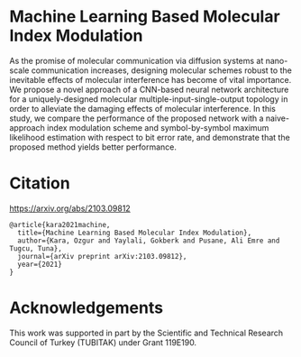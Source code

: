 # Machine Learning Based Molecular Index Modulation

As the promise of molecular communication via diffusion systems at nano-scale communication increases, designing molecular schemes robust to the inevitable effects of molecular interference has become of vital importance. We propose a novel approach of a CNN-based neural network architecture for a uniquely-designed molecular multiple-input-single-output topology in order to alleviate the damaging effects of molecular interference. In this study, we compare the performance of the proposed network with a naive-approach index modulation scheme and symbol-by-symbol maximum likelihood estimation with respect to bit error rate, and demonstrate that the proposed method yields better performance.

# Citation
https://arxiv.org/abs/2103.09812  
```
@article{kara2021machine,
  title={Machine Learning Based Molecular Index Modulation},
  author={Kara, Ozgur and Yaylali, Gokberk and Pusane, Ali Emre and Tugcu, Tuna},
  journal={arXiv preprint arXiv:2103.09812},
  year={2021}
}
```

# Acknowledgements
This work was supported in part by the Scientific and Technical Research Council of Turkey (TUBITAK) under Grant 119E190.
